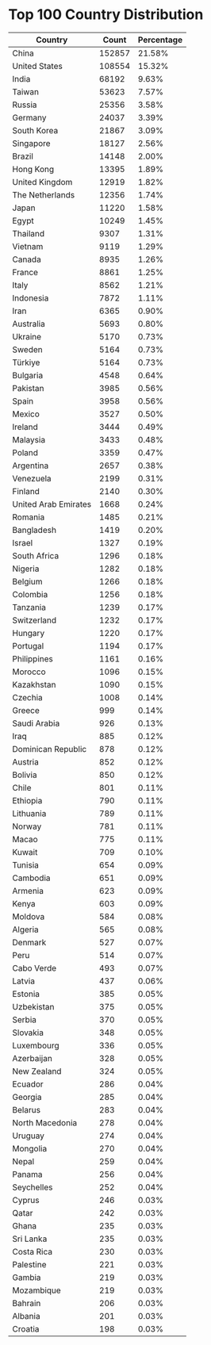 # Top 100 Country Distribution
| Country | Count | Percentage |
|----|----|----|
| China | 152857 | 21.58% |
| United States | 108554 | 15.32% |
| India | 68192 | 9.63% |
| Taiwan | 53623 | 7.57% |
| Russia | 25356 | 3.58% |
| Germany | 24037 | 3.39% |
| South Korea | 21867 | 3.09% |
| Singapore | 18127 | 2.56% |
| Brazil | 14148 | 2.00% |
| Hong Kong | 13395 | 1.89% |
| United Kingdom | 12919 | 1.82% |
| The Netherlands | 12356 | 1.74% |
| Japan | 11220 | 1.58% |
| Egypt | 10249 | 1.45% |
| Thailand | 9307 | 1.31% |
| Vietnam | 9119 | 1.29% |
| Canada | 8935 | 1.26% |
| France | 8861 | 1.25% |
| Italy | 8562 | 1.21% |
| Indonesia | 7872 | 1.11% |
| Iran | 6365 | 0.90% |
| Australia | 5693 | 0.80% |
| Ukraine | 5170 | 0.73% |
| Sweden | 5164 | 0.73% |
| Türkiye | 5164 | 0.73% |
| Bulgaria | 4548 | 0.64% |
| Pakistan | 3985 | 0.56% |
| Spain | 3958 | 0.56% |
| Mexico | 3527 | 0.50% |
| Ireland | 3444 | 0.49% |
| Malaysia | 3433 | 0.48% |
| Poland | 3359 | 0.47% |
| Argentina | 2657 | 0.38% |
| Venezuela | 2199 | 0.31% |
| Finland | 2140 | 0.30% |
| United Arab Emirates | 1668 | 0.24% |
| Romania | 1485 | 0.21% |
| Bangladesh | 1419 | 0.20% |
| Israel | 1327 | 0.19% |
| South Africa | 1296 | 0.18% |
| Nigeria | 1282 | 0.18% |
| Belgium | 1266 | 0.18% |
| Colombia | 1256 | 0.18% |
| Tanzania | 1239 | 0.17% |
| Switzerland | 1232 | 0.17% |
| Hungary | 1220 | 0.17% |
| Portugal | 1194 | 0.17% |
| Philippines | 1161 | 0.16% |
| Morocco | 1096 | 0.15% |
| Kazakhstan | 1090 | 0.15% |
| Czechia | 1008 | 0.14% |
| Greece | 999 | 0.14% |
| Saudi Arabia | 926 | 0.13% |
| Iraq | 885 | 0.12% |
| Dominican Republic | 878 | 0.12% |
| Austria | 852 | 0.12% |
| Bolivia | 850 | 0.12% |
| Chile | 801 | 0.11% |
| Ethiopia | 790 | 0.11% |
| Lithuania | 789 | 0.11% |
| Norway | 781 | 0.11% |
| Macao | 775 | 0.11% |
| Kuwait | 709 | 0.10% |
| Tunisia | 654 | 0.09% |
| Cambodia | 651 | 0.09% |
| Armenia | 623 | 0.09% |
| Kenya | 603 | 0.09% |
| Moldova | 584 | 0.08% |
| Algeria | 565 | 0.08% |
| Denmark | 527 | 0.07% |
| Peru | 514 | 0.07% |
| Cabo Verde | 493 | 0.07% |
| Latvia | 437 | 0.06% |
| Estonia | 385 | 0.05% |
| Uzbekistan | 375 | 0.05% |
| Serbia | 370 | 0.05% |
| Slovakia | 348 | 0.05% |
| Luxembourg | 336 | 0.05% |
| Azerbaijan | 328 | 0.05% |
| New Zealand | 324 | 0.05% |
| Ecuador | 286 | 0.04% |
| Georgia | 285 | 0.04% |
| Belarus | 283 | 0.04% |
| North Macedonia | 278 | 0.04% |
| Uruguay | 274 | 0.04% |
| Mongolia | 270 | 0.04% |
| Nepal | 259 | 0.04% |
| Panama | 256 | 0.04% |
| Seychelles | 252 | 0.04% |
| Cyprus | 246 | 0.03% |
| Qatar | 242 | 0.03% |
| Ghana | 235 | 0.03% |
| Sri Lanka | 235 | 0.03% |
| Costa Rica | 230 | 0.03% |
| Palestine | 221 | 0.03% |
| Gambia | 219 | 0.03% |
| Mozambique | 219 | 0.03% |
| Bahrain | 206 | 0.03% |
| Albania | 201 | 0.03% |
| Croatia | 198 | 0.03% |
